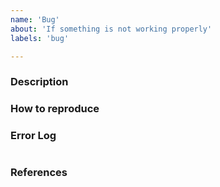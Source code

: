 ```yaml
---
name: 'Bug'
about: 'If something is not working properly'
labels: 'bug'

---
```


<!-- If you don't need any of these sections, just remove them... -->

### Description
<!-- Give a detailed description of what is wrong -->


### How to reproduce
<!-- A detailed step by step guide how the error can be 
reproduced really helps fixing it. -->


### Error Log 
<!-- If the console contains some information that could 
help identifying the problem paste them in the next empty line --> 
```

```

### References
<!-- If this affects other issues/pull requests/or specific code, reference it:
#2 - A recent issue or Pull request
codeoverflow-org/chatoverflow-api#10 - Issue or pr from different repo
ddc94ecc7481b8fd34b6bb2a88eaf3a53c5ebfdb - A commit
https://github.com/codeoverflow-org/chatoverflow/blob/e42c17d5524f82c83c7111943d11ee612d40d681/bootstrap/src/main/scala/Bootstrap.scala#L47
   - A specific line in code
-->


<!-- Final checklist:

Please make sure that your error hasn't already been reported.
The issues page has a nice search and filter function for that.

-->